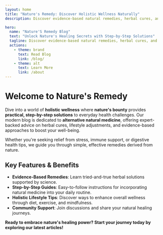 ```yaml
---
layout: home
title: "Nature's Remedy: Discover Holistic Wellness Naturally"
description: Discover evidence-based natural remedies, herbal cures, and lifestyle tips for common health issues. Your guide to holistic wellness backed by nature.

hero:
  name: "Nature'S Remedy Blog"
  text: "Unlock Nature's Healing Secrets with Step-by-Step Solutions"
  tagline: Discover evidence-based natural remedies, herbal cures, and lifestyle tips for common health issues. Your guide to holistic wellness backed by nature.
  actions:
    - theme: brand
      text: Read Blog
      link: /blog/
    - theme: alt
      text: Learn More
      link: /about
---
```


<div class="container mx-auto px-4 py-8">

# Welcome to Nature's Remedy

Dive into a world of **holistic wellness** where **nature's bounty** provides **practical, step-by-step solutions** to everyday health challenges. Our modern blog is dedicated to **alternative natural medicine**, offering expert-backed advice on herbal cures, lifestyle adjustments, and evidence-based approaches to boost your well-being.

Whether you're seeking relief from stress, immune support, or digestive health tips, we guide you through simple, effective remedies derived from nature.

## Key Features & Benefits

- **Evidence-Based Remedies**: Learn tried-and-true herbal solutions supported by science.
- **Step-by-Step Guides**: Easy-to-follow instructions for incorporating natural medicine into your daily routine.
- **Holistic Lifestyle Tips**: Discover ways to enhance overall wellness through diet, exercise, and mindfulness.
- **Community Support**: Join discussions and share your natural healing journeys.

**Ready to embrace nature's healing power? Start your journey today by exploring our latest articles!**

</div>
